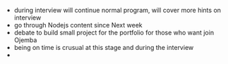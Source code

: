 - during interview will continue normal program, will cover more hints on interview
- go through Nodejs content since Next week
- debate to build small project for the portfolio for those who want join Ojemba
- being on time is crusual at this stage and during the interview
- 